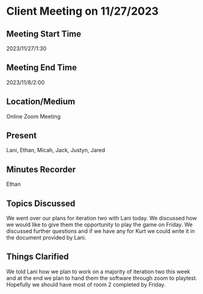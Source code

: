 # Client Meeting on 11/27/2023

## Meeting Start Time
2023/11/27/1:30

## Meeting End Time
2023/11/8/2:00

## Location/Medium
Online Zoom Meeting

## Present
Lani, Ethan, Micah, Jack, Justyn, Jared

## Minutes Recorder 
Ethan

## Topics Discussed
We went over our plans for iteration two with Lani today. We discussed how we would like to give them the opportunity to play the game on Friday. We discussed
further questions and if we have any for Kurt we could write it in the document provided by Lani.

## Things Clarified
We told Lani how we plan to work on a majority of iteration two this week and at the end we plan to hand them the software through zoom to playtest. Hopefully we
should have most of room 2 completed by Friday.


